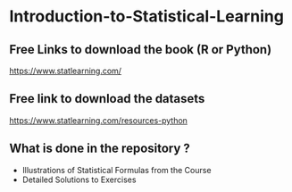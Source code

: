 # Introduction-to-Statistical-Learning

## Free Links to download the book (R or Python)
https://www.statlearning.com/

## Free link to download the datasets
https://www.statlearning.com/resources-python

## What is done in the repository ?
- Illustrations of Statistical Formulas from the Course
- Detailed Solutions to Exercises
